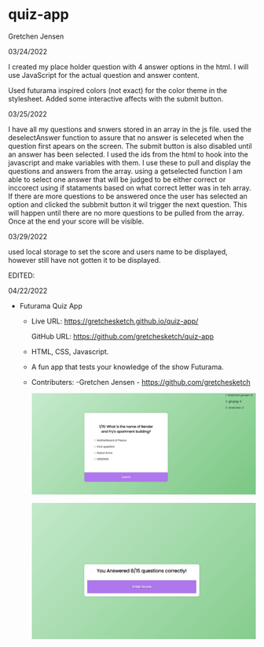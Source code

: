 # quiz-app

Gretchen Jensen

03/24/2022

I created my place holder question with 4 answer options in the html. I will use JavaScript for the actual question and answer content.

Used futurama inspired colors (not exact) for the color theme in the stylesheet. Added some interactive affects with the submit button.

03/25/2022

I have all my questions and snwers stored in an array in the js file. used the deselectAnswer function to assure that no answer is seleceted when the question first apears on the screen. The submit button is also disabled until an answer has been selected. I used the ids from the html to hook into the javascript and make variables with them. I use these to pull and display the questions and answers from the array. using a getselected function I am able to select one answer that will be judged to be either correct or inccorect using if stataments based on what correct letter was in teh array. If there are more questions to be answered once the user has selected an option and clicked the subbmit button it wil trigger the next question. This will happen until there are no more questions to be pulled from the array. Once at the end your score will be visible.

03/29/2022

used local storage to set the score and users name to be displayed, however still have not gotten it to be displayed.



EDITED:

04/22/2022

* Futurama Quiz App

	* Live URL: https://gretchesketch.github.io/quiz-app/

        GitHub URL: https://github.com/gretchesketch/quiz-app

	* HTML, CSS, Javascript.

	* A fun app that tests your knowledge of the show Futurama.
	
	*  Contributers:
        -Gretchen Jensen - https://github.com/gretchesketch





        ![image](images\FirstPageQuizAppScreenshot.jpg)


        ![image](images\QuizAppScoreScreenshot.jpg)